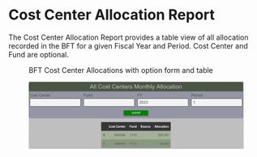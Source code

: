 # Cost Center Allocation Report

The Cost Center Allocation Report provides a table view of all allocation recorded in the BFT for a given Fiscal Year and Period.  Cost Center and Fund are optional.

<figure markdown>
<figcaption>BFT Cost Center Allocations with option form and table</figcaption>

![](images/report-cost-center-allocation.png)
</figure>
